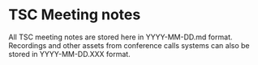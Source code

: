 # TSC Meeting notes

All TSC meeting notes are stored here in YYYY-MM-DD.md format. Recordings and other assets from conference calls systems can also be stored in YYYY-MM-DD.XXX format.
